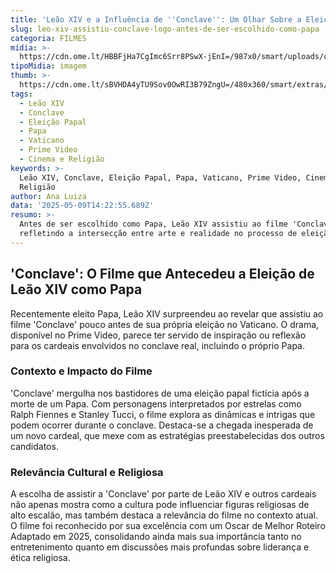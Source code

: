 ```yaml
---
title: 'Leão XIV e a Influência de ''Conclave'': Um Olhar Sobre a Eleição Papal'
slug: leo-xiv-assistiu-conclave-logo-antes-de-ser-escolhido-como-papa
categoria: FILMES
midia: >-
  https://cdn.ome.lt/HBBFjHa7CgImc6Srr8PSwX-jEnI=/987x0/smart/uploads/conteudo/fotos/OMELETE_CAPA_-_2025-05-09T103815.891.png
tipoMidia: imagem
thumb: >-
  https://cdn.ome.lt/sBVHDA4yTU9Sov0OwRI3B79ZngU=/480x360/smart/extras/conteudos/omelete_THUMB_-_2025-05-09T103802.087.png
tags:
  - Leão XIV
  - Conclave
  - Eleição Papal
  - Papa
  - Vaticano
  - Prime Video
  - Cinema e Religião
keywords: >-
  Leão XIV, Conclave, Eleição Papal, Papa, Vaticano, Prime Video, Cinema e
  Religião
author: Ana Luiza
data: '2025-05-09T14:22:55.689Z'
resumo: >-
  Antes de ser escolhido como Papa, Leão XIV assistiu ao filme 'Conclave',
  refletindo a intersecção entre arte e realidade no processo de eleição papal.
---
```


## 'Conclave': O Filme que Antecedeu a Eleição de Leão XIV como Papa

Recentemente eleito Papa, Leão XIV surpreendeu ao revelar que assistiu ao filme 'Conclave' pouco antes de sua própria eleição no Vaticano. O drama, disponível no Prime Video, parece ter servido de inspiração ou reflexão para os cardeais envolvidos no conclave real, incluindo o próprio Papa.

### Contexto e Impacto do Filme

'Conclave' mergulha nos bastidores de uma eleição papal fictícia após a morte de um Papa. Com personagens interpretados por estrelas como Ralph Fiennes e Stanley Tucci, o filme explora as dinâmicas e intrigas que podem ocorrer durante o conclave. Destaca-se a chegada inesperada de um novo cardeal, que mexe com as estratégias preestabelecidas dos outros candidatos.

### Relevância Cultural e Religiosa

A escolha de assistir a 'Conclave' por parte de Leão XIV e outros cardeais não apenas mostra como a cultura pode influenciar figuras religiosas de alto escalão, mas também destaca a relevância do filme no contexto atual. O filme foi reconhecido por sua excelência com um Oscar de Melhor Roteiro Adaptado em 2025, consolidando ainda mais sua importância tanto no entretenimento quanto em discussões mais profundas sobre liderança e ética religiosa.

